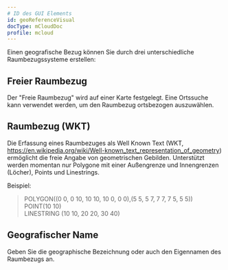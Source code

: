 ```yaml
---
# ID des GUI Elements
id: geoReferenceVisual
docType: mCloudDoc
profile: mcloud
---
```


Einen geografische Bezug können Sie durch drei unterschiedliche Raumbezugssysteme erstellen:

## Freier Raumbezug
Der "Freie Raumbezug" wird auf einer Karte festgelegt. Eine Ortssuche kann verwendet werden, um den Raumbezug ortsbezogen auszuwählen.

## Raumbezug (WKT)
Die Erfassung eines Raumbezuges als Well Known Text (WKT, https://en.wikipedia.org/wiki/Well-known_text_representation_of_geometry) ermöglicht die freie Angabe von geometrischen Gebilden.
Unterstützt werden momentan nur Polygone mit einer Außengrenze und Innengrenzen (Löcher), Points und Linestrings.

Beispiel:
>  POLYGON((0 0, 0 10, 10 10, 10 0, 0 0),(5 5, 5 7, 7 7, 7 5, 5 5))  
>  POINT(10 10)  
>  LINESTRING (10 10, 20 20, 30 40)  

## Geografischer Name
Geben Sie die geographische Bezeichnung oder auch den Eigennamen des Raumbezugs an.
